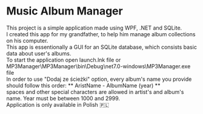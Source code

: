 # Music Album Manager
This project is a simple application made using WPF, .NET and SQLite. \
I created this app for my grandfather, to help him manage album collections on his computer. \
This app is essentionally a GUI for an SQLite database, which consists basic data about user's albums. \
To start the application open launch.lnk file or MP3Manager\MP3Manager\bin\Debug\net7.0-windows\MP3Manager.exe file \
In order to use "Dodaj ze ścieżki" option, every album's name you provide should follow this order:
** AristName - AlbumName (year) ** \
spaces and other special characters are allowed in artist's and album's name. Year must be between 1000 and 2999. \
Application is only available in Polish 🇵🇱
